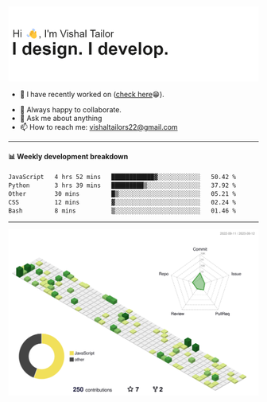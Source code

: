 ![Hi, I'm Vishal Tailor. I design. I develop.](https://github.com/vishaltailors/vishaltailors/blob/main/header.png?raw=true)

- 🔭 I have recently worked on ([check here](https://vishaltailor.com)😁).
<!-- - 🎦 Currently watching: JavaScript: The Hard Parts By Will Sentance. -->
- 👯 Always happy to collaborate.
- 💬 Ask me about anything
- 📫 How to reach me: <a href="mailto:vishaltailors22@gmail.com">vishaltailors22@gmail.com</a>

<hr /> 
<h4>📊 Weekly development breakdown</h4>
<!--START_SECTION:waka-->

```txt
JavaScript   4 hrs 52 mins   ████████████▓░░░░░░░░░░░░   50.42 %
Python       3 hrs 39 mins   █████████▒░░░░░░░░░░░░░░░   37.92 %
Other        30 mins         █▒░░░░░░░░░░░░░░░░░░░░░░░   05.21 %
CSS          12 mins         ▓░░░░░░░░░░░░░░░░░░░░░░░░   02.24 %
Bash         8 mins          ▒░░░░░░░░░░░░░░░░░░░░░░░░   01.46 %
```

<!--END_SECTION:waka-->
<hr /> 

![](./profile-3d-contrib/profile-green-animate.svg)
